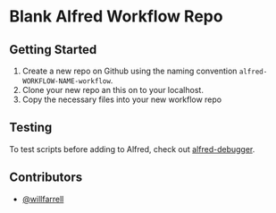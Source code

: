 Blank Alfred Workflow Repo
==========================

## Getting Started
1. Create a new repo on Github using the naming convention `alfred-WORKFLOW-NAME-workflow`.
1. Clone your new repo an this on to your localhost.
1. Copy the necessary files into your new workflow repo

## Testing
To test scripts before adding to Alfred, check out [alfred-debugger](https://github.com/willfarrell/alfred-debugger).

## Contributors
- [@willfarrell](https://github.com/willfarrell)

